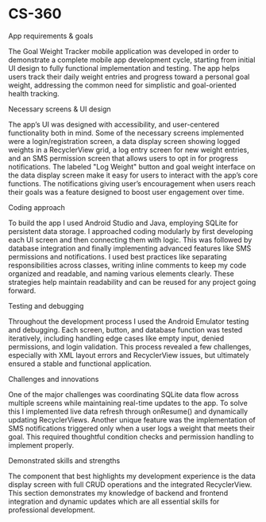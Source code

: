 # CS-360

App requirements & goals

The Goal Weight Tracker mobile application was developed in order to demonstrate a complete mobile app development cycle, starting from initial UI design to fully functional implementation and testing. The app helps users track their daily weight entries and progress toward a personal goal weight, addressing the common need for simplistic and goal-oriented health tracking.

Necessary screens & UI design

The app’s UI was designed with accessibility, and user-centered functionality both in mind. Some of the necessary screens implemented were a login/registration screen, a data display screen showing logged weights in a RecyclerView grid, a log entry screen for new weight entries, and an SMS permission screen that allows users to opt in for progress notifications. The labeled "Log Weight" button and goal weight interface on the data display screen make it easy for users to interact with the app’s core functions. The notifications giving user’s encouragement when users reach their goals was a feature designed to boost user engagement over time.

Coding approach

To build the app I used Android Studio and Java, employing SQLite for persistent data storage. I approached coding modularly by first developing each UI screen and then connecting them with logic. This was followed by database integration and finally implementing advanced features like SMS permissions and notifications. I used best practices like separating responsibilities across classes, writing inline comments to keep my code organized and readable, and naming various elements clearly. These strategies help maintain readability and can be reused for any project going forward.

Testing and debugging

Throughout the development process I used the Android Emulator testing and debugging. Each screen, button, and database function was tested iteratively, including handling edge cases like empty input, denied permissions, and login validation. This process revealed a few challenges, especially with XML layout errors and RecyclerView issues, but ultimately ensured a stable and functional application.

Challenges and innovations

One of the major challenges was coordinating SQLite data flow across multiple screens while maintaining real-time updates to the app. To solve this I implemented live data refresh through onResume() and dynamically updating RecyclerViews. Another unique feature was the implementation of SMS notifications triggered only when a user logs a weight that meets their goal. This required thoughtful condition checks and permission handling to implement properly.

Demonstrated skills and strengths

The component that best highlights my development experience is the data display screen with full CRUD operations and the integrated RecyclerView. This section demonstrates my knowledge of backend and frontend integration and dynamic updates which are all essential skills for professional development.
